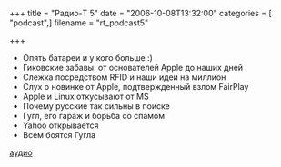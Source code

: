 +++
title = "Радио-T 5"
date = "2006-10-08T13:32:00"
categories = [ "podcast",]
filename = "rt_podcast5"

+++

- Опять батареи и у кого больше :)
- Гиковские забавы: от оcнователей Apple до наших дней
- Слежка посредством RFID и наши идеи на миллион
- Слух о новинке от Apple, подтвержденный взлом FairPlay
- Apple и Linux откусывают от MS
- Почему руcские так сильны в поиске
- Гугл, его гараж и борьба со спамом
- Yahoo открывается
- Всем боятся Гугла

[аудио](https://cdn.radio-t.com/rt_podcast5.mp3)
<audio src="https://cdn.radio-t.com/rt_podcast5.mp3" preload="none"></audio>
